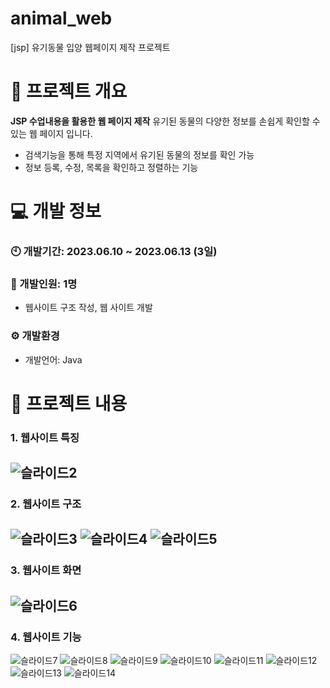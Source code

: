 # animal_web
[jsp] 유기동물 입양 웹페이지 제작 프로젝트


# :mega: 프로젝트 개요
**JSP 수업내용을 활용한 웹 페이지 제작**
유기된 동물의 다양한 정보를 손쉽게 확인할 수 있는 웹 페이지 입니다.

- 검색기능을 통해 특정 지역에서 유기된 동물의 정보를 확인 가능
- 정보 등록, 수정, 목록을 확인하고 정렬하는 기능

# :computer: 개발 정보
### :clock10: 개발기간: 2023.06.10 ~ 2023.06.13 (3일)
### :raising_hand:	개발인원: 1명
  - 웹사이트 구조 작성, 웹 사이트 개발


### ⚙️ 개발환경
- 개발언어: Java


# :page_with_curl: 프로젝트 내용
### 1. 웹사이트 특징
![슬라이드2](https://github.com/Budayeong/animal_web/assets/115779162/16dc86d4-c4c2-4066-a52b-011069ba7c73)
---
### 2. 웹사이트 구조
![슬라이드3](https://github.com/Budayeong/animal_web/assets/115779162/b42b48fb-a526-4bda-8cbb-dde363540b65)
![슬라이드4](https://github.com/Budayeong/animal_web/assets/115779162/52d0dd20-9b17-45da-a991-cdc876aacad5)
![슬라이드5](https://github.com/Budayeong/animal_web/assets/115779162/d689877f-4b82-424a-8670-7130f00ff0e4)
---
### 3. 웹사이트 화면
![슬라이드6](https://github.com/Budayeong/animal_web/assets/115779162/df5af2a2-5d61-4c24-b4d2-3a1e65afcf05)
---
### 4. 웹사이트 기능
![슬라이드7](https://github.com/Budayeong/animal_web/assets/115779162/6ac84983-ecb4-4d3b-8e83-1f15f07886d2)
![슬라이드8](https://github.com/Budayeong/animal_web/assets/115779162/7c3445bf-9983-43f0-919f-45f9e2806116)
![슬라이드9](https://github.com/Budayeong/animal_web/assets/115779162/88c0fccd-27e9-4869-a5f1-04d730e53cc0)
![슬라이드10](https://github.com/Budayeong/animal_web/assets/115779162/965a4c87-60e2-476b-a58e-f44c5d74cd99)
![슬라이드11](https://github.com/Budayeong/animal_web/assets/115779162/30bc4dd8-61d8-4fff-bbb1-316f366c2f10)
![슬라이드12](https://github.com/Budayeong/animal_web/assets/115779162/e24dd5ee-4a3a-4d0b-ae27-f885d4c2c2f2)
![슬라이드13](https://github.com/Budayeong/animal_web/assets/115779162/9b2eb2ef-1fc4-4af7-9765-aff9c39796e2)
![슬라이드14](https://github.com/Budayeong/animal_web/assets/115779162/422a7b39-a304-44cd-baae-ca9608178983)

